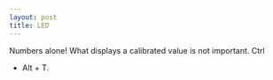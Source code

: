 ```yaml
---
layout: post
title: LED
---
```


Numbers alone! What displays a calibrated value is not important. Ctrl
+ Alt + T.
